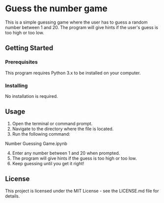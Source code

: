 # Guess the number game

This is a simple guessing game where the user has to guess a random number between 1 and 20. The program will give hints if the user's guess is too high or too low.

## Getting Started

### Prerequisites

This program requires Python 3.x to be installed on your computer.

### Installing

No installation is required.

## Usage

1. Open the terminal or command prompt.
2. Navigate to the directory where the file is located.
3. Run the following command:

Number Guessing Game.ipynb


4. Enter any number between 1 and 20 when prompted.
5. The program will give hints if the guess is too high or too low.
6. Keep guessing until you get it right!

## License

This project is licensed under the MIT License - see the LICENSE.md file for details.


